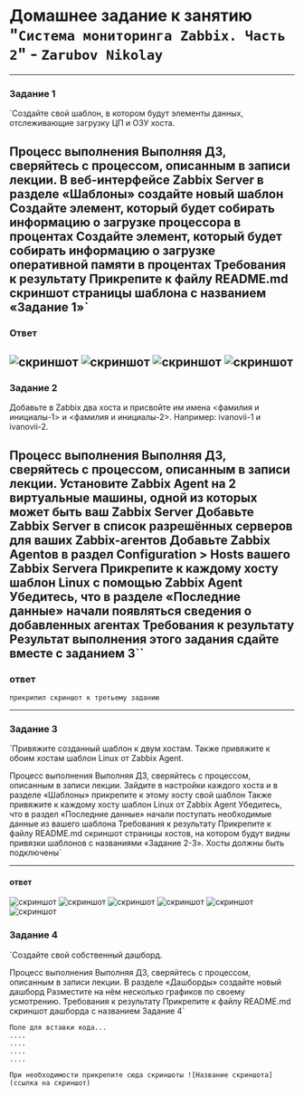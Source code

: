 # Домашнее задание к занятию "`Система мониторинга Zabbix. Часть 2`" - `Zarubov Nikolay`
---


### Задание 1

`Создайте свой шаблон, в котором будут элементы данных, отслеживающие загрузку ЦП и ОЗУ хоста.

Процесс выполнения
Выполняя ДЗ, сверяйтесь с процессом, описанным в записи лекции.
В веб-интерфейсе Zabbix Server в разделе «Шаблоны» создайте новый шаблон
Создайте элемент, который будет собирать информацию о загрузке процессора в процентах
Создайте элемент, который будет собирать информацию о загрузке оперативной памяти в процентах
Требования к результату
 Прикрепите к файлу README.md скриншот страницы шаблона с названием «Задание 1»`
 ---
 ### Ответ

![скриншот](https://github.com/nvzar/-Zabbix.--2-8-03-hw/blob/main/screenshot%201%202025-07-18%20144814.png)
![скриншот](https://github.com/nvzar/-Zabbix.--2-8-03-hw/blob/main/screenshot%202%202025-07-18%20183508.png)
![скриншот](https://github.com/nvzar/-Zabbix.--2-8-03-hw/blob/main/screenshot%205%202025-07-18%20183743.png)
![скриншот](https://github.com/nvzar/-Zabbix.--2-8-03-hw/blob/main/screenshot%208%202025-07-18%20184316.png)
---

### Задание 2

Добавьте в Zabbix два хоста и присвойте им имена <фамилия и инициалы-1> и <фамилия и инициалы-2>. Например: ivanovii-1 и ivanovii-2.

Процесс выполнения
Выполняя ДЗ, сверяйтесь с процессом, описанным в записи лекции.
Установите Zabbix Agent на 2 виртуальные машины, одной из которых может быть ваш Zabbix Server
Добавьте Zabbix Server в список разрешённых серверов для ваших Zabbix-агентов
Добавьте Zabbix Agentов в раздел Configuration > Hosts вашего Zabbix Servera
Прикрепите к каждому хосту шаблон Linux с помощью Zabbix Agent
Убедитесь, что в разделе «Последние данные» начали появляться сведения о добавленных агентах
Требования к результату
 Результат выполнения этого задания сдайте вместе с заданием 3``
---
### ответ

`прикрипил скриншот к третьему заданию` 


---

### Задание 3

`Привяжите созданный шаблон к двум хостам. Также привяжите к обоим хостам шаблон Linux от Zabbix Agent.

Процесс выполнения
Выполняя ДЗ, сверяйтесь с процессом, описанным в записи лекции.
Зайдите в настройки каждого хоста и в разделе «Шаблоны» прикрепите к этому хосту свой шаблон
Также привяжите к каждому хосту шаблон Linux от Zabbix Agent
Убедитесь, что в раздел «Последние данные» начали поступать необходимые данные из вашего шаблона
Требования к результату
 Прикрепите к файлу README.md скриншот страницы хостов, на котором будут видны привязки шаблонов с названиями «Задание 2-3». Хосты должны быть подключены`

---

#### ответ
![скриншот](https://github.com/nvzar/-Zabbix.--2-8-03-hw/blob/main/screenshot%2011%202025-07-22%20120034.png)
![скриншот](https://github.com/nvzar/-Zabbix.--2-8-03-hw/blob/main/screenshot%2012%202025-07-22%20120118.png)
![скриншот](https://github.com/nvzar/-Zabbix.--2-8-03-hw/blob/main/screenshot%2014%202025-07-22%20120250.png) 
![скриншот](https://github.com/nvzar/-Zabbix.--2-8-03-hw/blob/main/screenshot%2015%202025-07-22%20120347.png) 
![скриншот](https://github.com/nvzar/-Zabbix.--2-8-03-hw/blob/main/screenshot%2018%202025-07-22%20120813.png)
![скриншот](https://github.com/nvzar/-Zabbix.--2-8-03-hw/blob/main/screenshot%2019%202025-07-22%20121021.png) 
### Задание 4

`Создайте свой собственный дашборд.

Процесс выполнения Выполняя ДЗ, сверяйтесь с процессом, описанным в записи лекции. В разделе «Дашборды» создайте новый дашборд Разместите на нём несколько графиков по своему усмотрению. Требования к результату Прикрепите к файлу README.md скриншот дашборда с названием Задание 4`

```
Поле для вставки кода...
....
....
....
....
```

`При необходимости прикрепитe сюда скриншоты
![Название скриншота](ссылка на скриншот)`
